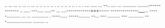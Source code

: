 .. ... ... .. ... .. ... .. .. .. .. .. . .. .. .. .. .. . .. . .... 
..... ...
--.. ....
... 
........... 
.........-------------
.. .....
---..... .....--
... ....------------===-----
--------------___... 
-----........... 
... ... ............. . ----...... -----......... --... ---
.......... ---
............ 
---.................... 
......... 
.. 
